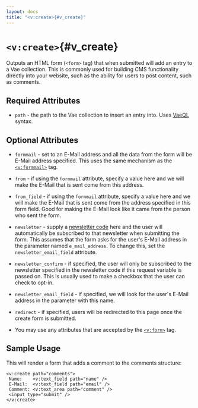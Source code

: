 ```yaml
---
layout: docs
title: "<v:create>{#v_create}"
---
```


# `<v:create>`{#v_create}

Outputs an HTML form (`<form>` tag) that when submitted will add an
entry to a Vae collection. This is commonly used for building CMS
functionality directly into your website, such as the ability for users
to post content, such as comments.

## Required Attributes

-   `path` - the path to the Vae collection to insert an entry into.
    Uses [VaeQL](#vaeql) syntax.

## Optional Attributes

-   `formmail` - set to an E-Mail address and all the data from the form
    will be E-Mail address specified. This uses the same mechanism as
    the [`<v:formmail>`](#v_formmail) tag.

-   `from` - if using the `formmail` attribute, specify a value here and
    we will make the E-Mail that is sent come from this address.

-   `from_field` - if using the `formmail` attribute, specify a value
    here and we will make the E-Mail that is sent come from the address
    specified in this form field. Good for making the E-Mail look like
    it came from the person who sent the form.

-   `newsletter` - supply a [newsletter
    code](#backstage.newsletter.list) here and the user will
    automatically be subscribed to that newsletter when submitting
    the form. This assumes that the form asks for the user's E-Mail
    address in the parameter named `e_mail_address`. To change this, set
    the `newsletter_email_field` attribute.

-   `newsletter_confirm` - if specified, the user will only be
    subscribed to the newsletter specified in the newsletter code if
    this request variable is passed on. This is usually used to make a
    checkbox that the user can check to opt-in.

-   `newsletter_email_field` - if specified, we will look for the user's
    E-Mail address in the parameter with this name.

-   `redirect` - if specified, users will be redirected to this page
    once the create form is submitted.

-   You may use any attributes that are accepted by the
    [`<v:form>`](#v_form) tag.

## Sample Usage

This will render a form that adds a comment to the comments structure:

    <v:create path="comments">
     Name:    <v:text_field path="name" />
     E-Mail:  <v:text_field path="email" />
     Comment: <v:text_area path="comment" />
     <input type="submit" />
    </v:create>
